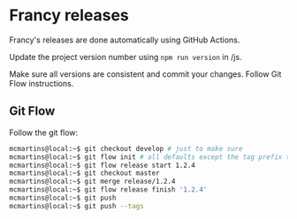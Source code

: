 # Francy releases

Francy's releases are done automatically using GitHub Actions.

Update the project version number using `npm run version` in /js.

Make sure all versions are consistent and commit your changes. Follow Git Flow instructions.

## Git Flow

Follow the git flow:

```bash
mcmartins@local:~$ git checkout develop # just to make sure
mcmartins@local:~$ git flow init # all defaults except the tag prefix that should be 'v'
mcmartins@local:~$ git flow release start 1.2.4
mcmartins@local:~$ git checkout master
mcmartins@local:~$ git merge release/1.2.4
mcmartins@local:~$ git flow release finish '1.2.4'
mcmartins@local:~$ git push
mcmartins@local:~$ git push --tags
```
